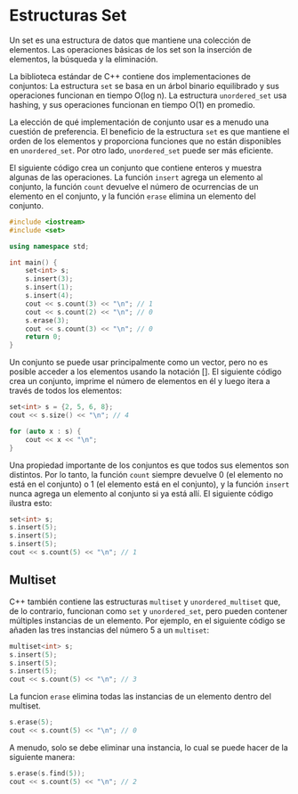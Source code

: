 # Estructuras Set

Un set es una estructura de datos que mantiene una colección de elementos. Las operaciones básicas de los set son la inserción de elementos, la búsqueda y la eliminación.

La biblioteca estándar de C++ contiene dos implementaciones de conjuntos: La estructura `set` se basa en un árbol binario equilibrado y sus operaciones funcionan en tiempo O(log n). La estructura `unordered_set` usa hashing, y sus operaciones funcionan en tiempo O(1) en promedio.

La elección de qué implementación de conjunto usar es a menudo una cuestión de preferencia. El beneficio de la estructura `set` es que mantiene el orden de los elementos y proporciona funciones que no están disponibles en `unordered_set`. Por otro lado, `unordered_set` puede ser más eficiente.

El siguiente código crea un conjunto que contiene enteros y muestra algunas de las operaciones. La función `insert` agrega un elemento al conjunto, la función `count` devuelve el número de ocurrencias de un elemento en el conjunto, y la función `erase` elimina un elemento del conjunto.

```cpp
#include <iostream>
#include <set>

using namespace std;

int main() {
    set<int> s;
    s.insert(3);
    s.insert(1);
    s.insert(4);
    cout << s.count(3) << "\n"; // 1
    cout << s.count(2) << "\n"; // 0
    s.erase(3);
    cout << s.count(3) << "\n"; // 0
    return 0;
}
```

Un conjunto se puede usar principalmente como un vector, pero no es posible acceder a los elementos usando la notación []. El siguiente código crea un conjunto, imprime el número de elementos en él y luego itera a través de todos los elementos:

```cpp
set<int> s = {2, 5, 6, 8};
cout << s.size() << "\n"; // 4

for (auto x : s) {
    cout << x << "\n";
}
```

Una propiedad importante de los conjuntos es que todos sus elementos son distintos. Por lo tanto, la función `count` siempre devuelve 0 (el elemento no está en el conjunto) o 1 (el elemento está en el conjunto), y la función `insert` nunca agrega un elemento al conjunto si ya está allí. El siguiente código ilustra esto:

```cpp
set<int> s;
s.insert(5);
s.insert(5);
s.insert(5);
cout << s.count(5) << "\n"; // 1
```
## Multiset

C++ también contiene las estructuras `multiset` y `unordered_multiset` que, de lo contrario, funcionan como `set` y `unordered_set`, pero pueden contener múltiples instancias de un elemento. Por ejemplo, en el siguiente código se añaden las tres instancias del número 5 a un `multiset`:

```cpp
multiset<int> s;
s.insert(5);
s.insert(5);
s.insert(5);
cout << s.count(5) << "\n"; // 3
```
La funcion `erase` elimina todas las instancias de un elemento dentro del multiset.

```cpp
s.erase(5);
cout << s.count(5) << "\n"; // 0
```
A menudo, solo se debe eliminar una instancia, lo cual se puede hacer de la siguiente manera:

```cpp
s.erase(s.find(5));
cout << s.count(5) << "\n"; // 2
```